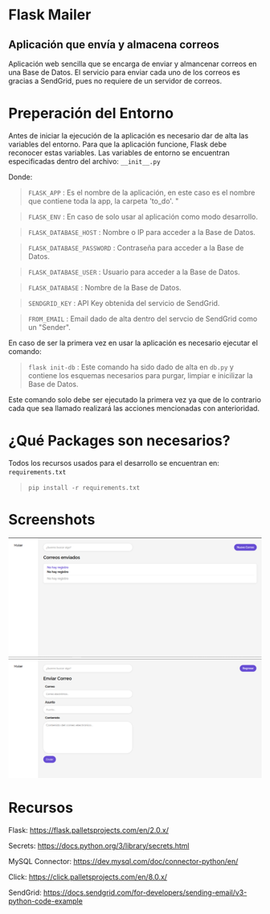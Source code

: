 # Flask Mailer
## Aplicación que envía y almacena correos

Aplicación web sencilla que se encarga de enviar y almancenar correos en una Base de Datos. El servicio para enviar cada uno de los correos es gracias a SendGrid, pues no requiere de un servidor de correos.

# Preperación del Entorno
Antes de iniciar la ejecución de la aplicación es necesario dar de alta las variables del entorno.
Para que la aplicación funcione, Flask debe reconocer estas variables.
Las variables de entorno se encuentran especificadas dentro del archivo: `__init__.py`

Donde:

> `FLASK_APP` : Es el nombre de la aplicación, en este caso es el nombre que contiene toda la app, la carpeta 'to_do'.
"

> `FLASK_ENV` : En caso de solo usar al aplicación como modo desarrollo.

> `FLASK_DATABASE_HOST` : Nombre o IP para acceder a la Base de Datos.

> `FLASK_DATABASE_PASSWORD` : Contraseña para acceder a la Base de Datos.

> `FLASK_DATABASE_USER` : Usuario para acceder a la Base de Datos.

> `FLASK_DATABASE` : Nombre de la Base de Datos.

> `SENDGRID_KEY` : API Key obtenida del servicio de SendGrid.

> `FROM_EMAIL` : Email dado de alta dentro del servcio de SendGrid como un "Sender".


En caso de ser la primera vez en usar la aplicación es necesario ejecutar el comando:

> `flask init-db` : Este comando ha sido dado de alta en `db.py` y contiene los esquemas necesarios para purgar, limpiar e inicilizar la Base de Datos.

Este comando solo debe ser ejecutado la primera vez ya que de lo contrario cada que sea llamado realizará las acciones mencionadas con anterioridad.

# ¿Qué Packages son necesarios?
Todos los recursos usados para el desarrollo se encuentran en: `requirements.txt`
> `pip install -r requirements.txt`

# Screenshots
<img src="app\doc\img\index.png">

<img src="app\doc\img\create.png">

# Recursos
Flask: https://flask.palletsprojects.com/en/2.0.x/

Secrets: https://docs.python.org/3/library/secrets.html

MySQL Connector: https://dev.mysql.com/doc/connector-python/en/

Click: https://click.palletsprojects.com/en/8.0.x/

SendGrid: https://docs.sendgrid.com/for-developers/sending-email/v3-python-code-example
